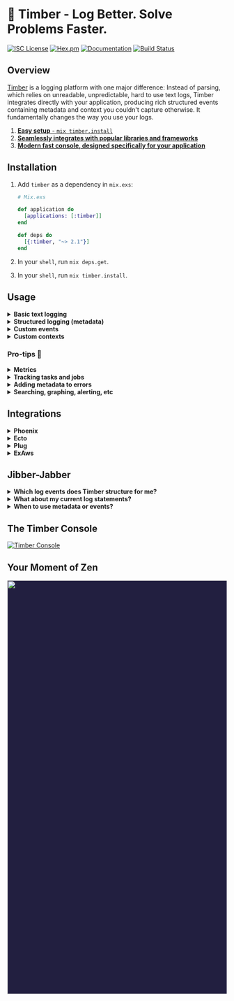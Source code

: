 # 🌲 Timber - Log Better. Solve Problems Faster.

[![ISC License](https://img.shields.io/badge/license-ISC-ff69b4.svg)](LICENSE.md)
[![Hex.pm](https://img.shields.io/hexpm/v/timber.svg?maxAge=18000=plastic)](https://hex.pm/packages/timber)
[![Documentation](https://img.shields.io/badge/hexdocs-latest-blue.svg)](https://hexdocs.pm/timber/index.html)
[![Build Status](https://travis-ci.org/timberio/timber-elixir.svg?branch=master)](https://travis-ci.org/timberio/timber-elixir)

## Overview

[Timber](https://timber.io) is a logging platform with one major difference: Instead of parsing,
which relies on unreadable, unpredictable, hard to use text logs, Timber integrates directly with
your application, producing rich structured events containing metadata and context you couldn't
capture otherwise. It fundamentally changes the way you use your logs.

1. [**Easy setup** - `mix timber.install`](#installation)
2. [**Seamlessly integrates with popular libraries and frameworks**](#jibber-jabber)
3. [**Modern fast console, designed specifically for your application**](#the-timber-console)


## Installation

1. Add `timber` as a dependency in `mix.exs`:

    ```elixir
    # Mix.exs

    def application do
      [applications: [:timber]]
    end

    def deps do
      [{:timber, "~> 2.1"}]
    end
    ```

2. In your `shell`, run `mix deps.get`.

3. In your `shell`, run `mix timber.install`.


## Usage

<details><summary><strong>Basic text logging</strong></summary><p>

No special API, Timber works directly with `Logger`:

```elixir
Logger.info("My log message")

# => My log message @metadata {"level": "info", "context": {...}}
```

---

</p></details>

<details><summary><strong>Structured logging (metadata)</strong></summary><p>

Simply use Elixir's native Logger metadata:

```elixir
Logger.info("Payment rejected", meta: %{customer_id: "abcd1234", amount: 100, currency: "USD"})

# => My log message @metadata {"level": "info", "meta": {"customer_id": "abcd1234", "amount": 100}}
```

* In the [Timber console](https://app.timber.io) use the queries like `customer_id:abcd1234` or `amount:>100`.
* **Warning:** metadata keys must use consistent types as the values. If `customer_id` key was
  sent an integer, it would not be indexed because it was first sent a string. See the
  "Custom events" example below if you'd like to avoid this.
  See [when to use metadata or events](#jibber-jabber).
* Note: the `:meta` key is necessary until
  [this recent change](https://github.com/elixir-lang/elixir/commit/fe283748b9e7bcc40a118a30f57d3614d1c8e069)
  to the Elixir logger makes it into an official release.

---

</p></details>

<details><summary><strong>Custom events</strong></summary><p>

Events are just defined structures with a namespace. They are more formal and avoid type collisions.
Custom events, specifically, allow you to extend beyond events already defined in
the [`Timber.Events`](lib/timber/events) namespace.

```elixir
event_data = %{customer_id: "xiaus1934", amount: 1900, currency: "USD"}
Logger.info("Payment rejected", event: %{payment_rejected: event_data})

# => Payment rejected @metadata {"level": "warn", "event": {"payment_rejected": {"customer_id": "xiaus1934", "amount": 100, "reason": "Card expired"}}, "context": {...}}
```

* In the [Timber console](https://app.timber.io) use the queries like `type:payment_rejected` or `payment_rejected.amount:>100`.
* See [when to use metadata or events](#jibber-jabber)

---

</p></details>

<details><summary><strong>Custom contexts</strong></summary><p>

Context is additional data shared across log lines. Think of it like log join data.
It's stored in the local process dictionary and is incldued in every log written
within that process. Custom contexts allow you to extend beyond contexts already
defined in the [`Timber.Contexts`](lib/timber/contexts) namespace.

```elixir
Timber.add_context(build: %{version: "1.0.0"})
Logger.info("My log message")

# => My log message @metadata {"level": "info", "context": {"build": {"version": "1.0.0"}}}
```

* Notice the `:build` root key. Timber will classify this context as such.
* In the [Timber console](https://app.timber.io) use the query `build.version:1.0.0`

---

</p></details>


### Pro-tips 💪

<details><summary><strong>Metrics</strong></summary><p>

Logging metrics is accomplished by logging custom events. Please see our
[metrics docs page](https://timber.io/docs/elixir/metrics/) for a more detailed explanation
with examples.

---

</p></details>

<details><summary><strong>Tracking tasks and jobs</strong></summary><p>

Elixir is a highly concurrent language and capturing the relevant task context can be very
powerful. It allows you to segment logs by individual task executions, providing focused
logs for that individual task. Implementing it is simple:

```elixir
%Timber.Contexts.JobContext{queue_name: "my_queue", id: "abcd1234", attempt: 1}
|> Timber.add_context()

Logger.info("Task execution started")

# => Task execution started @metadata {"context": {"job": {"queue_name": "my_queue", "id": "abcd1234", "attempt": 1}}}
```

---

</p></details>

<details><summary><strong>Adding metadata to errors</strong></summary><p>

By default, Timber will capture and structure all of your errors and exceptions, there
is nothing additional you need to do. You'll get the exception `message`, `name`, and `backtrace`.
But, in many cases you need additional context and data. Timber supports additional fields
in your exceptions, simply add fields as you would any other struct:

```elixir
defmodule StripeCommunicationError do
  defexception [:message, :customer_id, :card_token, :stripe_response]
end

raise(
  StripeCommunicationError,
  message: "Bad response #{response} from Stripe!",
  customer_id: "xiaus1934",
  card_token: "mwe42f64",
  stripe_response: response_body
)
```

* These fields will be available in the `event.error.metadata_json` field.
* Run the query `type:error` to view all errors.
* Within the [Timber console](https://app.timber.io) you can click the log to view all of this data.

---

</p></details>

<details><summary><strong>Searching, graphing, alerting, etc</strong></summary><p>

Checkout the official [Timber console docs](https://timber.io/docs/app/overview/). It walks you through
everything from our search syntax to alerting and graphin.

---

</p></details>


## Integrations

<details><summary><strong>Phoenix</strong></summary><p>

The [`Phoenix` integration](https://hexdocs.pm/timber/Timber.Integrations.PhoenixInstrumenter.html#content)
structures your existing `Phoenix` logs into
[`controller_call`](https://timber.io/docs/elixir/events-and-context/controller-call-event/) and
[`template_render`](https://timber.io/docs/elixir/events-and-context/template-render-event/) events.

Pro-tip: this integration captures the parameters sent to your controller, making it easy to
debug issues by understanding exactly which data was sent to your controller.


### Installation

To install this integration, please run the `mix timber.install` command as noted in the
[installation section](#installation).

For manual installation, please see the
[`Timber.Integrations.PhoenixInstrumenter` docs](https://hexdocs.pm/timber/Timber.Integrations.PhoenixInstrumenter.html#content).

---

</p></details>

<details><summary><strong>Ecto</strong></summary><p>

The [`Ecto` integration](https://hexdocs.pm/timber/Timber.Integrations.EctoLogger.html#content)
structures your existing `Ecto` logs into structured
[`sql_query`](https://timber.io/docs/elixir/events-and-context/sql-query-event/) events.

Pro-tip: this integration captures SQL query times, making it easy to visualize SQL query
performance and find slow queries.

### Installation

To install this integration, please run the `mix timber.install` command as noted in the
[installation section](#installation).

For manual installation, please see the
[`Timber.Integrations.EctoLogger` docs](https://hexdocs.pm/timber/Timber.Integrations.EctoLogger.html#content).

---

</p></details>

<details><summary><strong>Plug</strong></summary><p>

The [`Plug` integration](https://hexdocs.pm/timber/Timber.Integrations.EctoLogger.html#content)
structures your existing `Plug` logs into
[`http_request`](https://timber.io/docs/elixir/events-and-context/http-request-event/) and
[`http_response`](https://timber.io/docs/elixir/events-and-context/http-response-event/) events.

Pro-tip: this integration captures HTTP response codes and times, making it easy to visualize
the performance of your application.

### Installation

To install this integration, please run the `mix timber.install` command as noted in the
[installation section](#installation).

For manual installation, please see the
[`Timber.Integrations.EventPlug`](https://hexdocs.pm/timber/Timber.Integrations.EventPlug.html#content),
[`Timber.Integrations.HTTPContextPlug`](https://hexdocs.pm/timber/Timber.Integrations.HTTPContextPlug.html#content),
and [`Timber.Integrations.SessionContextPlug`](https://hexdocs.pm/timber/Timber.Integrations.SessionContextPlug.html#content)
docs. We highly recommend using the installer!

---

</p></details>

<details><summary><strong>ExAws</strong></summary><p>

The [`ExAws` integration](https://hexdocs.pm/timber/Timber.Integrations.EctoLogger.html#content)
logs and structures outgoing AWS HTTP communication via the
[`http_request`](https://timber.io/docs/elixir/events-and-context/http-request-event/) and
[`http_response`](https://timber.io/docs/elixir/events-and-context/http-response-event/) events.
This gives you complete insight into how your application is communicating with AWS services,
including timings, errors, etc.

By default this will only log change requests (`POST`, `PUT`, `DELETE`, `PATCH`). This reduces
noise while still logging requests that are meaningful. Please see the
[`Timber.Integrations.ExAwsHTTPClient` docs](https://hexdocs.pm/timber/Timber.Integrations.ExAwsHTTPClient.html#content)
docs for more configuration options.

### Installation

```elixir
config :ex_aws,
  http_client: Timber.Integrations.ExAwsHTTPClient
```

For more details, please see the
[`Timber.Integrations.ExAwsHTTPClient` docs](https://hexdocs.pm/timber/Timber.Integrations.ExAwsHTTPClient.html#content).

---

</p></details>


## Jibber-Jabber

<details><summary><strong>Which log events does Timber structure for me?</strong></summary><p>

Out of the box you get everything in the [`Timber.Events`](lib/timber/events) namespace.

We also add context to every log, everything in the [`Timber.Contexts`](lib/timber/contexts)
namespace. Context is structured data representing the current environment when the log line
was written. It is included in every log line. Think of it like join data for your logs.

---

</p></details>

<details><summary><strong>What about my current log statements?</strong></summary><p>

They'll continue to work as expected. Timber adheres strictly to the default `Logger` interface
and will never deviate in *any* way.

In fact, traditional log statements for non-meaningful events, debug statements, etc, are
encouraged. In cases where the data is meaningful, consider [logging a custom event](#usage).

</p></details>

<details><summary><strong>When to use metadata or events?</strong></summary><p>

At it's basic level, both metadata and events serve the same purpose: they add structured
data to your logs. And anyone that's implemented structured logging know's this can quickly get
out of hand. This is why we created events. Here's how we recommend using them:

1. Use `events` when the log cleanly maps to an event that you'd like to alert on, graph, or use
   in a meaningful way. Typically something that is core to your business or application.
2. Use metadata for debugging purposes; when you simply want additional insight without
   polluting the message.

### Example 1: Logging that a payment was rejected

This is clearly an event that is meaningful to your business. You'll probably want to alert and
graph this data. So let's log it as an official event:

```elixir
event_data = %{customer_id: "xiaus1934", amount: 1900, currency: "USD"}
Logger.info("Payment rejected", event: %{payment_rejected: event_data})
```

### Example 2: Logging that an email was changed

This is definitely log worthy, but not something that is core to your business or application.
Instead of an event, use metadata:

```elixir
Logger.info("Email successfully changed", meta: %{old_email: old_email, new_email: new_email})
```

---

</p></details>


## The Timber Console

[![Timber Console](http://files.timber.io/images/readme-interface7.gif)](https://app.timber.io)

## Your Moment of Zen

<p align="center" style="background: #221f40;">
<a href="http://github.com/timberio/timber-elixir"><img src="http://files.timber.io/images/readme-log-truth.png" height="947" /></a>
</p>
